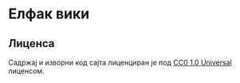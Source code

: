 # Елфак вики

## Лиценса

Садржај и изворни код сајта лиценциран је под [CC0 1.0 Universal](https://creativecommons.org/publicdomain/zero/1.0/) лиценсом.
